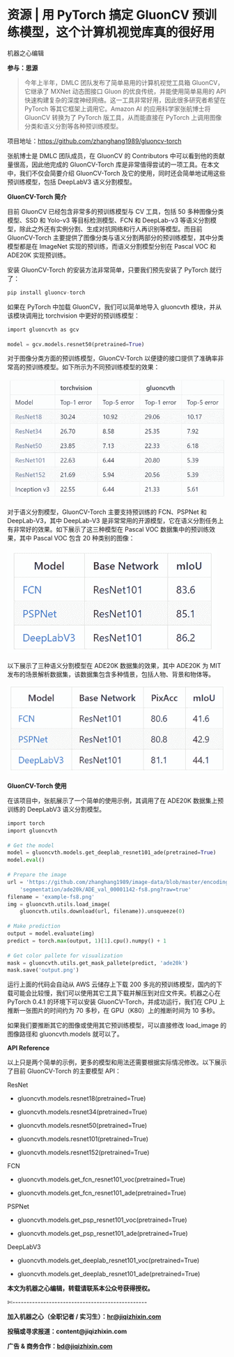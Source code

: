 # 资源 | 用 PyTorch 搞定 GluonCV 预训练模型，这个计算机视觉库真的很好用

机器之心编辑

**参与：思源**

> 今年上半年，DMLC 团队发布了简单易用的计算机视觉工具箱 GluonCV，它继承了 MXNet 动态图接口 Gluon 的优良传统，并能使用简单易用的 API 快速构建复杂的深度神经网络。这一工具非常好用，因此很多研究者希望在 PyTorch 等其它框架上调用它。Amazon AI 的应用科学家张航博士将 GluonCV 转换为了 PyTorch 版工具，从而能直接在 PyTorch 上调用图像分类和语义分割等各种预训练模型。

项目地址：https://github.com/zhanghang1989/gluoncv-torch

张航博士是 DMLC 团队成员，在 GluonCV 的 Contributors 中可以看到他的贡献量很高，因此他完成的 GluonCV-Torch 库是非常值得尝试的一项工具。在本文中，我们不仅会简要介绍 GluonCV-Torch 及它的使用，同时还会简单地试用这些预训练模型，包括 DeepLabV3 语义分割模型。

<mp-miniprogram class="miniprogram_element" data-miniprogram-appid="wxf424e2f3e2f94500" data-miniprogram-path="pages/technology/technology?id=42607d39-b993-4f76-a703-f42e9d3d0ab2&amp;from=weapp" data-miniprogram-nickname="机器之心 Synced" data-miniprogram-avatar="http://mmbiz.qpic.cn/mmbiz_png/f3g058loLBj0Pib4UhuCFagffSB1RHImwskFzvic6mSp2LDhuerbXxeqqv0b63wSt2Pas7MicNWIcia358rlnhiaVag/640?wx_fmt=png&amp;wxfrom=200" data-miniprogram-title=" GluonCV" data-miniprogram-imageurl="http://mmbiz.qpic.cn/mmbiz_jpg/KmXPKA19gW98Zl8VM93pdfH1icicoX0PJNghVTdSXVWefiaVz8Z5KjtUic2UiauRxTxxMiceUZHe6iazxFQ5Tzckuuxmw/0?wx_fmt=jpeg"></mp-miniprogram>

**GluonCV-Torch 简介**

目前 GluonCV 已经包含非常多的预训练模型与 CV 工具，包括 50 多种图像分类模型、SSD 和 Yolo-v3 等目标检测模型、FCN 和 DeepLab-v3 等语义分割模型，除此之外还有实例分割、生成对抗网络和行人再识别等模型。而目前 GluonCV-Torch 主要提供了图像分类与语义分割两部分的预训练模型，其中分类模型都是在 ImageNet 实现的预训练，而语义分割模型分别在 Pascal VOC 和 ADE20K 实现预训练。

<mp-miniprogram class="miniprogram_element" data-miniprogram-appid="wxf424e2f3e2f94500" data-miniprogram-path="pages/technology/technology?id=ce9b1ebe-295c-4e80-aa0e-22956b5f635c&amp;from=weapp" data-miniprogram-nickname="机器之心 Synced" data-miniprogram-avatar="http://mmbiz.qpic.cn/mmbiz_png/f3g058loLBj0Pib4UhuCFagffSB1RHImwskFzvic6mSp2LDhuerbXxeqqv0b63wSt2Pas7MicNWIcia358rlnhiaVag/640?wx_fmt=png&amp;wxfrom=200" data-miniprogram-title="语义分割" data-miniprogram-imageurl="http://mmbiz.qpic.cn/mmbiz_jpg/KmXPKA19gW98Zl8VM93pdfH1icicoX0PJNghVTdSXVWefiaVz8Z5KjtUic2UiauRxTxxMiceUZHe6iazxFQ5Tzckuuxmw/0?wx_fmt=jpeg"></mp-miniprogram>

安装 GluonCV-Torch 的安装方法非常简单，只要我们预先安装了 PyTorch 就行了：

```py
pip install gluoncv-torch 
```

如果在 PyTorch 中加载 GluonCV，我们可以简单地导入 gluoncvth 模块，并从该模块调用比 torchvision 中更好的预训练模型：

```py
import gluoncvth as gcv

model = gcv.models.resnet50(pretrained=True) 
```

对于图像分类方面的预训练模型，GluonCV-Torch 以便捷的接口提供了准确率非常高的预训练模型。如下所示为不同预训练模型的效果：

![](img/cbe40352571245bf02c4560a97f394ff-fs8.png)

对于语义分割模型，GluonCV-Torch 主要支持预训练的 FCN、PSPNet 和 DeepLab-V3，其中 DeepLab-V3 是非常常用的开源模型，它在语义分割任务上有非常好的效果。如下展示了这三种模型在 Pascal VOC 数据集中的预训练效果，其中 Pascal VOC 包含 20 种类别的图像：

![](img/d470942602fc79ad0b67bb4222847546-fs8.png)

以下展示了三种语义分割模型在 ADE20K 数据集的效果，其中 ADE20K 为 MIT 发布的场景解析数据集，该数据集包含多种情景，包括人物、背景和物体等。

![](img/1669a352d016bfd8d496dd958cf5aea8-fs8.png)

**GluonCV-Torch 使用**

在该项目中，张航展示了一个简单的使用示例，其调用了在 ADE20K 数据集上预训练的 DeepLabV3 语义分割模型。

```py
import torch
import gluoncvth

# Get the model
model = gluoncvth.models.get_deeplab_resnet101_ade(pretrained=True)
model.eval()

# Prepare the image
url = 'https://github.com/zhanghang1989/image-data/blob/master/encoding/' + \
    'segmentation/ade20k/ADE_val_00001142-fs8.png?raw=true'
filename = 'example-fs8.png'
img = gluoncvth.utils.load_image(
    gluoncvth.utils.download(url, filename)).unsqueeze(0)

# Make prediction
output = model.evaluate(img)
predict = torch.max(output, 1)[1].cpu().numpy() + 1

# Get color pallete for visualization
mask = gluoncvth.utils.get_mask_pallete(predict, 'ade20k')
mask.save('output.png') 
```

运行上面的代码会自动从 AWS 云储存上下载 200 多兆的预训练模型，国内的下载可能会比较慢，我们可以使用其它工具下载并解压到对应文件夹。机器之心在 PyTorch 0.4.1 的环境下可以安装 GluonCV-Torch，并成功运行，我们在 CPU 上推断一张图片的时间约为 70 多秒，在 GPU（K80）上的推断时间为 10 多秒。

如果我们要推断其它的图像或使用其它预训练模型，可以直接修改 load_image 的图像路径和 gluoncvth.models 就可以了。

**API Reference**

以上只是两个简单的示例，更多的模型和用法还需要根据实际情况修改。以下展示了目前 GluonCV-Torch 的主要模型 API：

ResNet

*   gluoncvth.models.resnet18(pretrained=True)

*   gluoncvth.models.resnet34(pretrained=True)

*   gluoncvth.models.resnet50(pretrained=True)

*   gluoncvth.models.resnet101(pretrained=True)

*   gluoncvth.models.resnet152(pretrained=True)

FCN

*   gluoncvth.models.get_fcn_resnet101_voc(pretrained=True)

*   gluoncvth.models.get_fcn_resnet101_ade(pretrained=True)

PSPNet

*   gluoncvth.models.get_psp_resnet101_voc(pretrained=True)

*   gluoncvth.models.get_psp_resnet101_ade(pretrained=True)

DeepLabV3

*   gluoncvth.models.get_deeplab_resnet101_voc(pretrained=True)

*   gluoncvth.models.get_deeplab_resnet101_ade(pretrained=True)

****本文为机器之心编辑，**转载请联系本公众号获得授权****。**

✄------------------------------------------------

**加入机器之心（全职记者 / 实习生）：hr@jiqizhixin.com**

**投稿或寻求报道：**content**@jiqizhixin.com**

**广告 & 商务合作：bd@jiqizhixin.com**